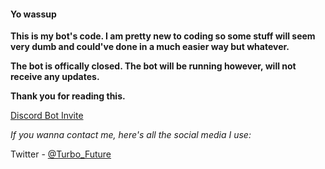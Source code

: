 #### **Yo wassup**

**This is my bot's code. I am pretty new to coding so some stuff will seem very dumb and could've done in a much easier way but whatever.**

**The bot is offically closed. The bot will be running however, will not receive any updates.**

**Thank you for reading this.**

[Discord Bot Invite](https://discord.com/api/oauth2/authorize?client_id=716323508472381510&permissions=8&scope=bot)

*If you wanna contact me, here's all the social media I use:*

Twitter - [@Turbo_Future](https://twitter.com/Turbo_Future)

